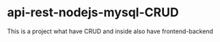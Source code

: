 # api-rest-nodejs-mysql-CRUD
This is a project what have CRUD and inside also have frontend-backend
